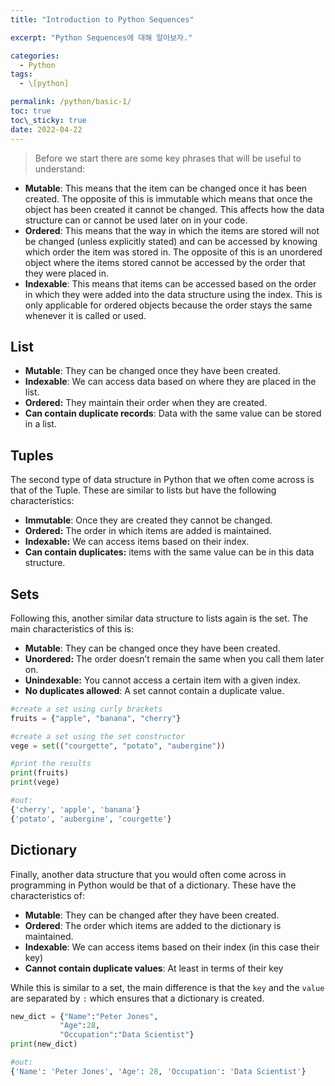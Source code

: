 ```yaml
---
title: "Introduction to Python Sequences"

excerpt: "Python Sequences에 대해 알아보자."

categories:
  - Python
tags:
  - \[python]

permalink: /python/basic-1/
toc: true
toc\_sticky: true
date: 2022-04-22
---
```

> Before we start there are some key phrases that will be useful to understand:

- **Mutable**: This means that the item can be changed once it has been created. The opposite of this is immutable which means that once the object has been created it cannot be changed. This affects how the data structure can or cannot be used later on in your code.
- **Ordered**: This means that the way in which the items are stored will not be changed (unless explicitly stated) and can be accessed by knowing which order the item was stored in. The opposite of this is an unordered object where the items stored cannot be accessed by the order that they were placed in.
- **Indexable**: This means that items can be accessed based on the order in which they were added into the data structure using the index. This is only applicable for ordered objects because the order stays the same whenever it is called or used.

## **List**

- **Mutable**: They can be changed once they have been created.
- **Indexable**: We can access data based on where they are placed in the list.
- **Ordered:** They maintain their order when they are created.
- **Can contain duplicate records**: Data with the same value can be stored in a list.

## **Tuples**

The second type of data structure in Python that we often come across is that of the Tuple. These are similar to lists but have the following characteristics:

- **Immutable**: Once they are created they cannot be changed.
- **Ordered:** The order in which items are added is maintained.
- **Indexable:** We can access items based on their index.
- **Can contain duplicates:** items with the same value can be in this data structure.

## **Sets** 

Following this, another similar data structure to lists again is the set. The main characteristics of this is:

- **Mutable**: They can be changed once they have been created.
- **Unordered:** The order doesn’t remain the same when you call them later on.
- **Unindexable:** You cannot access a certain item with a given index.
- **No duplicates allowed**: A set cannot contain a duplicate value.

```python
#create a set using curly brackets
fruits = {"apple", "banana", "cherry"}

#create a set using the set constructor
vege = set(("courgette", "potato", "aubergine"))

#print the results
print(fruits)
print(vege)

#out:
{'cherry', 'apple', 'banana'}
{'potato', 'aubergine', 'courgette'}
```

## **Dictionary**

Finally, another data structure that you would often come across in programming in Python would be that of a dictionary. These have the characteristics of:

- **Mutable**: They can be changed after they have been created.
- **Ordered**: The order which items are added to the dictionary is maintained.
- **Indexable**: We can access items based on their index (in this case their key)
- **Cannot contain duplicate values**: At least in terms of their key

While this is similar to a set, the main difference is that the `key` and the `value` are separated by `:` which ensures that a dictionary is created.

```python
new_dict = {"Name":"Peter Jones",
           "Age":28,
           "Occupation":"Data Scientist"}
print(new_dict)

#out:
{'Name': 'Peter Jones', 'Age': 28, 'Occupation': 'Data Scientist'}
```

